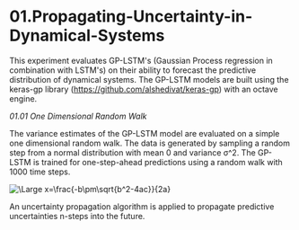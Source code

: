 # 01.Propagating-Uncertainty-in-Dynamical-Systems

This experiment evaluates GP-LSTM's (Gaussian Process regression in combination with LSTM's) on their ability to forecast the predictive distribution of dynamical systems.
The GP-LSTM models are built using the keras-gp library (https://github.com/alshedivat/keras-gp) with an octave engine.

*01.01 One Dimensional Random Walk*

The variance estimates of the GP-LSTM model are evaluated on a simple one
dimensional random walk. The data is generated by sampling a random step
from a normal distribution with mean 0 and variance σ^2.
The GP-LSTM is trained for one-step-ahead predictions using a random walk with 1000 time steps.

<img src="https://latex.codecogs.com/svg.latex?\Large&space;x=\frac{-b\pm\sqrt{b^2-4ac}}{2a}" title="\Large x=\frac{-b\pm\sqrt{b^2-4ac}}{2a}" />


An uncertainty propagation algorithm is applied to propagate predictive uncertainties n-steps into the future.

